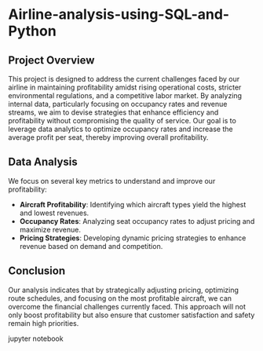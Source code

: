 # Airline-analysis-using-SQL-and-Python

## Project Overview
This project is designed to address the current challenges faced by our airline in maintaining profitability amidst rising operational costs, stricter environmental regulations, and a competitive labor market. By analyzing internal data, particularly focusing on occupancy rates and revenue streams, we aim to devise strategies that enhance efficiency and profitability without compromising the quality of service.
Our goal is to leverage data analytics to optimize occupancy rates and increase the average profit per seat, thereby improving overall profitability.

## Data Analysis
We focus on several key metrics to understand and improve our profitability:
- **Aircraft Profitability**: Identifying which aircraft types yield the highest and lowest revenues.
- **Occupancy Rates**: Analyzing seat occupancy rates to adjust pricing and maximize revenue.
- **Pricing Strategies**: Developing dynamic pricing strategies to enhance revenue based on demand and competition.


## Conclusion
Our analysis indicates that by strategically adjusting pricing, optimizing route schedules, and focusing on the most profitable aircraft, we can overcome the financial challenges currently faced. This approach will not only boost profitability but also ensure that customer satisfaction and safety remain high priorities.


jupyter notebook
